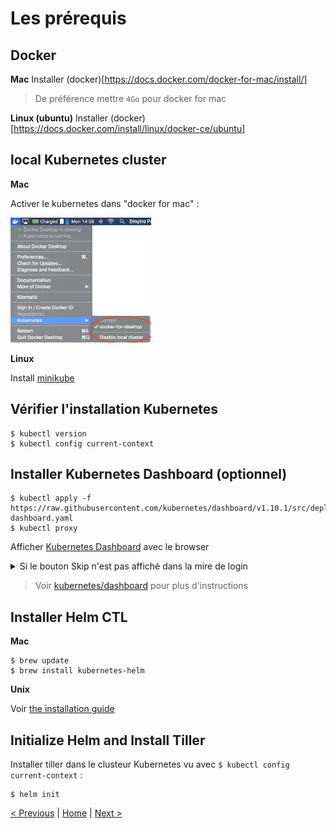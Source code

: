 # Les prérequis


## Docker 

**Mac**
Installer (docker)[https://docs.docker.com/docker-for-mac/install/]
> De préférence mettre `4Go` pour docker for mac

**Linux (ubuntu)**
Installer (docker)[https://docs.docker.com/install/linux/docker-ce/ubuntu]

## local Kubernetes cluster

**Mac**

Activer le kubernetes dans "docker for mac" :
<p>
<img src="img/kube-for-mac.png" height="200">
</p>

**Linux**

Install [minikube](https://kubernetes.io/docs/tasks/tools/install-minikube/)

## Vérifier l'installation Kubernetes 

	$ kubectl version
	$ kubectl config current-context

## Installer Kubernetes Dashboard (optionnel)

	$ kubectl apply -f https://raw.githubusercontent.com/kubernetes/dashboard/v1.10.1/src/deploy/recommended/kubernetes-dashboard.yaml
	$ kubectl proxy

Afficher [Kubernetes Dashboard](http://localhost:8001/api/v1/namespaces/kube-system/services/https:kubernetes-dashboard:/proxy/.) avec le browser

<details><summary>Si le bouton Skip n'est pas affiché dans la mire de login</summary>
<p>
* Stopper le proxy.
* Vérifier que la configuration n'a pas l'option *enable-skip-login*.
* Patcher la configuration du dashboard.
* Vérifier que l'option a été rajoutée.
* Relancer le proxy.
    
    $ kubectl -n kube-system get deployment kubernetes-dashboard --output yaml | grep enable-skip-login
    $ kubectl -n kube-system patch deployment kubernetes-dashboard --patch "$(cat patch-kubernetes-dashboard-deployment.yaml)"
    $ kubectl -n kube-system get deployment kubernetes-dashboard --output yaml | grep enable-skip-login
    $ kubectl proxy
</p>
</details>

> Voir [kubernetes/dashboard](https://github.com/kubernetes/dashboard) pour plus d'instructions

## Installer Helm CTL

**Mac**

	$ brew update
	$ brew install kubernetes-helm

**Unix**

Voir [the installation guide](https://helm.sh/docs/using_helm/#installing-helm)


## Initialize Helm and Install Tiller

Installer tiller dans le clusteur Kubernetes vu avec `$ kubectl config current-context` :

	$ helm init


[< Previous](ex0-getting-started.md) | [Home](README.md) | [Next >](ex1-using-charts.md)